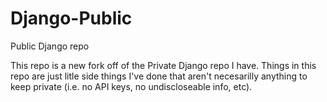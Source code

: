 # Django-Public
Public Django repo
  
This repo is a new fork off of the Private Django repo I have. Things in this repo are just litle side things I've done that aren't necesarilly anything to keep private (i.e. no API keys, no undiscloseable info, etc).

